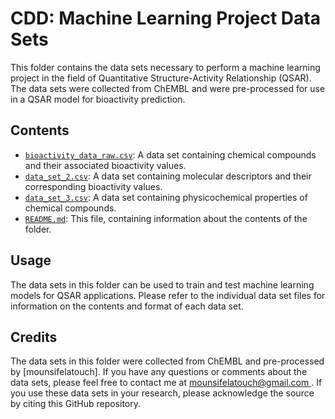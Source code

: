 # CDD: Machine Learning Project Data Sets
This folder contains the data sets necessary to perform a machine learning project in the field of Quantitative Structure-Activity Relationship (QSAR). The data sets were collected from ChEMBL and were pre-processed for use in a QSAR model for bioactivity prediction.

## Contents
- [`bioactivity_data_raw.csv`](./bioactivity_data_raw.csv): A data set containing chemical compounds and their associated bioactivity values.
- [`data_set_2.csv`](./data_set_2.csv): A data set containing molecular descriptors and their corresponding bioactivity values.
- [`data_set_3.csv`](./data_set_3.csv): A data set containing physicochemical properties of chemical compounds.
- [`README.md`](./README.md): This file, containing information about the contents of the folder.
## Usage
The data sets in this folder can be used to train and test machine learning models for QSAR applications. Please refer to the individual data set files for information on the contents and format of each data set.

## Credits
The data sets in this folder were collected from ChEMBL and pre-processed by [mounsifelatouch]. If you have any questions or comments about the data sets, please feel free to contact me at [mounsifelatouch@gmail.com ](mailto:mounsifelatouch@gmail.com). If you use these data sets in your research, please acknowledge the source by citing this GitHub repository.

